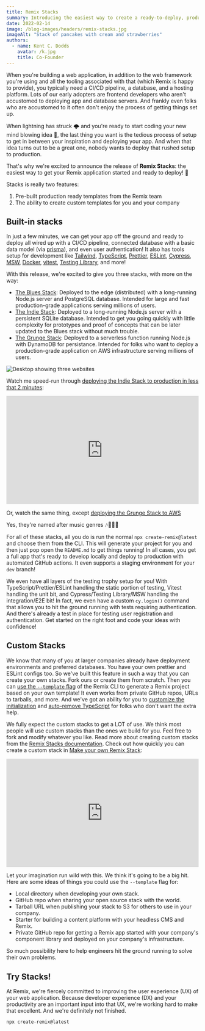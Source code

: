 ```yaml
---
title: Remix Stacks
summary: Introducing the easiest way to create a ready-to-deploy, production grade, fast web application with Remix.
date: 2022-02-14
image: /blog-images/headers/remix-stacks.jpg
imageAlt: "Stack of pancakes with cream and strawberries"
authors:
  - name: Kent C. Dodds
    avatar: /k.jpg
    title: Co-Founder
---
```


When you're building a web application, in addition to the web framework you're using and all the tooling associated with that (which Remix is happy to provide), you typically need a CI/CD pipeline, a database, and a hosting platform. Lots of our early adopters are frontend developers who aren't accustomed to deploying app and database servers. And frankly even folks who are accustomed to it often don't enjoy the process of getting things set up.

When lightning has struck 🌩 and you're ready to start coding your new mind blowing idea 🤯, the last thing you want is the tedious process of setup to get in between your inspiration and deploying your app. And when that idea turns out to be a great one, nobody wants to deploy that rushed setup to production.

That's why we're excited to announce the release of **Remix Stacks**: the easiest way to get your Remix application started and ready to deploy! 🥞

Stacks is really two features:

1. Pre-built production ready templates from the Remix team
2. The ability to create custom templates for you and your company

## Built-in stacks

In just a few minutes, we can get your app off the ground and ready to deploy all wired up with a CI/CD pipeline, connected database with a basic data model (via [prisma](https://prisma.io)), and even user authentication! It also has tools setup for development like [Tailwind](https://tailwindcss.com), [TypeScript](https://typescript.org), [Prettier](https://prettier.io), [ESLint](https://eslint.org), [Cypress](https://cypress.io), [MSW](https://mswjs.io), [Docker](https://www.docker.com/), [vitest](https://vitest.dev), [Testing Library](https://testing-library.com), and more!

With this release, we're excited to give you three stacks, with more on the way:

- [The Blues Stack](https://github.com/remix-run/blues-stack): Deployed to the edge (distributed) with a long-running Node.js server and PostgreSQL database. Intended for large and fast production-grade applications serving millions of users.
- [The Indie Stack](https://github.com/remix-run/indie-stack): Deployed to a long-running Node.js server with a persistent SQLite database. Intended to get you going quickly with little complexity for prototypes and proof of concepts that can be later updated to the Blues stack without much trouble.
- [The Grunge Stack](https://github.com/remix-run/grunge-stack): Deployed to a serverless function running Node.js with DynamoDB for persistance. Intended for folks who want to deploy a production-grade application on AWS infrastructure serving millions of users.

![Desktop showing three websites](/blog-images/posts/stacks.jpg)

Watch me speed-run through [deploying the Indie Stack to production in less that 2 minutes](https://youtu.be/VBvEAhDMJXc):

<iframe style="width:100%;aspect-ratio:16/9;" src="https://www.youtube.com/embed/VBvEAhDMJXc?rel=0" title="YouTube video player" frameborder="0" allow="accelerometer; autoplay; clipboard-write; encrypted-media; gyroscope; picture-in-picture" allowfullscreen></iframe>

Or, watch the same thing, except [deploying the Grunge Stack to AWS](https://youtu.be/J9sHle5Q8ME)

Yes, they're named after music genres 🎶🎸🎷🥁

For all of these stacks, all you do is run the normal `npx create-remix@latest` and choose them from the CLI. This will generate your project for you and then just pop open the `README.md` to get things running! In all cases, you get a full app that's ready to develop locally and deploy to production with automated GitHub actions. It even supports a staging environment for your `dev` branch!

We even have all layers of the testing trophy setup for you! With TypeScript/Prettier/ESLint handling the static portion of testing, Vitest handling the unit bit, and Cypress/Testing Library/MSW handling the integration/E2E bit! In fact, we even have a custom `cy.login()` command that allows you to hit the ground running with tests requiring authentication. And there's already a test in place for testing user registration and authentication. Get started on the right foot and code your ideas with confidence!

## Custom Stacks

We know that many of you at larger companies already have deployment environments and preferred databases. You have your own prettier and ESLint configs too. So we've built this feature in such a way that you can create your own stacks. Fork ours or create them from scratch. Then you can [use the `--template` flag](https://remix.run/docs/en/v1/pages/stacks#--template) of the Remix CLI to generate a Remix project based on your own template! It even works from private GitHub repos, URLs to tarballs, and more. And we've got an ability for you to [customize the initialization](https://remix.run/docs/en/v1/pages/stacks#customize-initialization) and [auto-remove TypeScript](https://remix.run/docs/en/v1/pages/stacks#remove-typescript) for folks who don't want the extra help.

We fully expect the custom stacks to get a LOT of use. We think most people will use custom stacks than the ones we build for you. Feel free to fork and modify whatever you like. Read more about creating custom stacks from the [Remix Stacks documentation](/pages/stacks). Check out how quickly you can create a custom stack in [Make your own Remix Stack](https://youtu.be/iAY9MWUF91c):

<iframe style="width:100%;aspect-ratio:16/9;" src="https://www.youtube.com/embed/iAY9MWUF91c?rel=0" title="YouTube video player" frameborder="0" allow="accelerometer; autoplay; clipboard-write; encrypted-media; gyroscope; picture-in-picture" allowfullscreen></iframe>

Let your imagination run wild with this. We think it's going to be a big hit. Here are some ideas of things you could use the `--template` flag for:

- Local directory when developing your own stack.
- GitHub repo when sharing your open source stack with the world.
- Tarball URL when publishing your stack to S3 for others to use in your company.
- Starter for building a content platform with your headless CMS and Remix.
- Private GitHub repo for getting a Remix app started with your company's component library and deployed on your company's infrastructure.

So much possibility here to help engineers hit the ground running to solve their own problems.

## Try Stacks!

At Remix, we're fiercely committed to improving the user experience (UX) of your web application. Because developer experience (DX) and your productivity are an important input into that UX, we're working hard to make that excellent. And we're definitely not finished.

```
npx create-remix@latest
```
